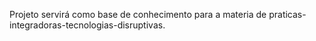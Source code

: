 Projeto servirá como base de conhecimento para a materia de praticas-integradoras-tecnologias-disruptivas. 
